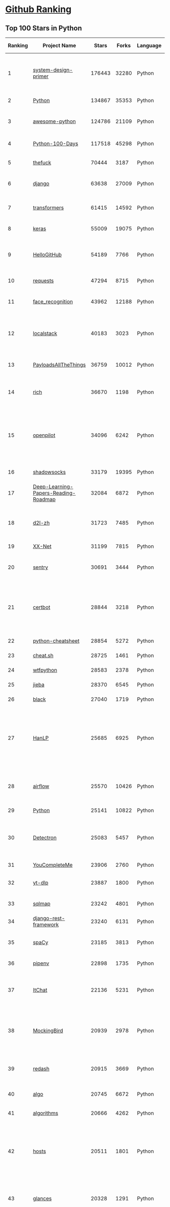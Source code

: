 [Github Ranking](../README.md)
==========

## Top 100 Stars in Python

| Ranking | Project Name | Stars | Forks | Language | Open Issues | Description | Last Commit |
| ------- | ------------ | ----- | ----- | -------- | ----------- | ----------- | ----------- |
| 1 | [system-design-primer](https://github.com/donnemartin/system-design-primer) | 176443 | 32280 | Python | 156 | Learn how to design large-scale systems. Prep for the system design interview.  Includes Anki flashcards. | 2022-04-22T20:58:36Z |
| 2 | [Python](https://github.com/TheAlgorithms/Python) | 134867 | 35353 | Python | 23 | All Algorithms implemented in Python | 2022-04-22T22:41:48Z |
| 3 | [awesome-python](https://github.com/vinta/awesome-python) | 124786 | 21109 | Python | 10 | A curated list of awesome Python frameworks, libraries, software and resources | 2022-04-21T20:15:27Z |
| 4 | [Python-100-Days](https://github.com/jackfrued/Python-100-Days) | 117518 | 45298 | Python | 458 | Python - 100天从新手到大师 | 2022-04-22T03:03:50Z |
| 5 | [thefuck](https://github.com/nvbn/thefuck) | 70444 | 3187 | Python | 197 | Magnificent app which corrects your previous console command. | 2022-04-20T00:55:36Z |
| 6 | [django](https://github.com/django/django) | 63638 | 27009 | Python | 0 | The Web framework for perfectionists with deadlines. | 2022-04-23T01:56:59Z |
| 7 | [transformers](https://github.com/huggingface/transformers) | 61415 | 14592 | Python | 382 | 🤗 Transformers: State-of-the-art Machine Learning for Pytorch, TensorFlow, and JAX. | 2022-04-23T01:52:06Z |
| 8 | [keras](https://github.com/keras-team/keras) | 55009 | 19075 | Python | 249 | Deep Learning for humans | 2022-04-23T01:02:20Z |
| 9 | [HelloGitHub](https://github.com/521xueweihan/HelloGitHub) | 54189 | 7766 | Python | 15 | :octocat: 分享 GitHub 上有趣、入门级的开源项目。Share interesting, entry-level open source projects on GitHub. | 2022-03-28T00:39:38Z |
| 10 | [requests](https://github.com/psf/requests) | 47294 | 8715 | Python | 171 | A simple, yet elegant, HTTP library. | 2022-04-12T04:37:35Z |
| 11 | [face_recognition](https://github.com/ageitgey/face_recognition) | 43962 | 12188 | Python | 650 | The world's simplest facial recognition api for Python and the command line | 2022-04-03T13:40:00Z |
| 12 | [localstack](https://github.com/localstack/localstack) | 40183 | 3023 | Python | 380 | 💻  A fully functional local AWS cloud stack. Develop and test your cloud & Serverless apps offline! | 2022-04-22T22:46:54Z |
| 13 | [PayloadsAllTheThings](https://github.com/swisskyrepo/PayloadsAllTheThings) | 36759 | 10012 | Python | 0 | A list of useful payloads and bypass for Web Application Security and Pentest/CTF | 2022-04-20T08:13:41Z |
| 14 | [rich](https://github.com/Textualize/rich) | 36670 | 1198 | Python | 36 | Rich is a Python library for rich text and beautiful formatting in the terminal. | 2022-04-22T09:26:23Z |
| 15 | [openpilot](https://github.com/commaai/openpilot) | 34096 | 6242 | Python | 135 | openpilot is an open source driver assistance system. openpilot performs the functions of Automated Lane Centering and Adaptive Cruise Control for over 150 supported car makes and models. | 2022-04-23T02:52:04Z |
| 16 | [shadowsocks](https://github.com/shadowsocks/shadowsocks) | 33179 | 19395 | Python | 0 | None | 2022-02-02T12:02:28Z |
| 17 | [Deep-Learning-Papers-Reading-Roadmap](https://github.com/floodsung/Deep-Learning-Papers-Reading-Roadmap) | 32084 | 6872 | Python | 44 | Deep Learning papers reading roadmap for anyone who are eager to learn this amazing tech! | 2022-02-07T08:21:30Z |
| 18 | [d2l-zh](https://github.com/d2l-ai/d2l-zh) | 31723 | 7485 | Python | 0 | 《动手学深度学习》：面向中文读者、能运行、可讨论。中英文版被55个国家的300所大学用于教学。 | 2022-04-20T13:54:29Z |
| 19 | [XX-Net](https://github.com/XX-net/XX-Net) | 31199 | 7815 | Python | 7785 | A proxy tool to bypass GFW. | 2022-04-20T05:30:38Z |
| 20 | [sentry](https://github.com/getsentry/sentry) | 30691 | 3444 | Python | 363 | Sentry is cross-platform application monitoring, with a focus on error reporting. | 2022-04-23T01:25:50Z |
| 21 | [certbot](https://github.com/certbot/certbot) | 28844 | 3218 | Python | 525 | Certbot is EFF's tool to obtain certs from Let's Encrypt and (optionally) auto-enable HTTPS on your server.  It can also act as a client for any other CA that uses the ACME protocol. | 2022-04-22T15:08:07Z |
| 22 | [python-cheatsheet](https://github.com/gto76/python-cheatsheet) | 28854 | 5272 | Python | 8 | Comprehensive Python Cheatsheet | 2022-04-20T14:44:01Z |
| 23 | [cheat.sh](https://github.com/chubin/cheat.sh) | 28725 | 1461 | Python | 85 | the only cheat sheet you need | 2022-04-18T18:42:05Z |
| 24 | [wtfpython](https://github.com/satwikkansal/wtfpython) | 28583 | 2378 | Python | 46 | What the f*ck Python? 😱 | 2022-04-04T10:32:41Z |
| 25 | [jieba](https://github.com/fxsjy/jieba) | 28370 | 6545 | Python | 588 | 结巴中文分词 | 2022-04-07T12:41:40Z |
| 26 | [black](https://github.com/psf/black) | 27040 | 1719 | Python | 303 | The uncompromising Python code formatter | 2022-04-22T12:41:54Z |
| 27 | [HanLP](https://github.com/hankcs/HanLP) | 25685 | 6925 | Python | 2 | 中文分词 词性标注 命名实体识别 依存句法分析 成分句法分析 语义依存分析 语义角色标注 指代消解 风格转换 语义相似度 新词发现 关键词短语提取 自动摘要 文本分类聚类 拼音简繁转换 自然语言处理 | 2022-04-20T15:37:14Z |
| 28 | [airflow](https://github.com/apache/airflow) | 25570 | 10426 | Python | 795 | Apache Airflow - A platform to programmatically author, schedule, and monitor workflows | 2022-04-23T01:05:20Z |
| 29 | [Python](https://github.com/geekcomputers/Python) | 25141 | 10822 | Python | 154 | My Python Examples | 2022-04-06T19:40:19Z |
| 30 | [Detectron](https://github.com/facebookresearch/Detectron) | 25083 | 5457 | Python | 301 | FAIR's research platform for object detection research, implementing popular algorithms like Mask R-CNN and RetinaNet. | 2021-08-30T20:51:37Z |
| 31 | [YouCompleteMe](https://github.com/ycm-core/YouCompleteMe) | 23906 | 2760 | Python | 7 | A code-completion engine for Vim | 2022-04-04T16:29:57Z |
| 32 | [yt-dlp](https://github.com/yt-dlp/yt-dlp) | 23887 | 1800 | Python | 500 | A youtube-dl fork with additional features and fixes | 2022-04-22T23:49:26Z |
| 33 | [sqlmap](https://github.com/sqlmapproject/sqlmap) | 23242 | 4801 | Python | 46 | Automatic SQL injection and database takeover tool | 2022-04-21T13:03:25Z |
| 34 | [django-rest-framework](https://github.com/encode/django-rest-framework) | 23240 | 6131 | Python | 120 | Web APIs for Django. 🎸 | 2022-04-19T15:39:57Z |
| 35 | [spaCy](https://github.com/explosion/spaCy) | 23185 | 3813 | Python | 82 | 💫 Industrial-strength Natural Language Processing (NLP) in Python | 2022-04-22T13:16:49Z |
| 36 | [pipenv](https://github.com/pypa/pipenv) | 22898 | 1735 | Python | 414 |  Python Development Workflow for Humans. | 2022-04-22T14:38:54Z |
| 37 | [ItChat](https://github.com/littlecodersh/ItChat) | 22136 | 5231 | Python | 233 | A complete and graceful API for Wechat. 微信个人号接口、微信机器人及命令行微信，三十行即可自定义个人号机器人。 | 2021-03-31T05:56:33Z |
| 38 | [MockingBird](https://github.com/babysor/MockingBird) | 20939 | 2978 | Python | 195 | 🚀AI拟声: 5秒内克隆您的声音并生成任意语音内容 Clone a voice in 5 seconds to generate arbitrary speech in real-time | 2022-04-17T12:01:44Z |
| 39 | [redash](https://github.com/getredash/redash) | 20915 | 3669 | Python | 476 | Make Your Company Data Driven. Connect to any data source, easily visualize, dashboard and share your data. | 2022-04-19T12:24:51Z |
| 40 | [algo](https://github.com/wangzheng0822/algo) | 20745 | 6672 | Python | 99 | 数据结构和算法必知必会的50个代码实现 | 2022-04-12T06:01:26Z |
| 41 | [algorithms](https://github.com/keon/algorithms) | 20666 | 4262 | Python | 59 | Minimal examples of data structures and algorithms in Python | 2022-04-19T15:18:28Z |
| 42 | [hosts](https://github.com/StevenBlack/hosts) | 20511 | 1801 | Python | 21 | 🔒 Consolidating and extending hosts files from several well-curated sources. Optionally pick extensions for porn, social media, and other categories. | 2022-04-22T00:39:50Z |
| 43 | [glances](https://github.com/nicolargo/glances) | 20328 | 1291 | Python | 214 | Glances an Eye on your system. A top/htop alternative for GNU/Linux, BSD, Mac OS and Windows operating systems. | 2022-04-22T17:33:27Z |
| 44 | [ray](https://github.com/ray-project/ray) | 20060 | 3477 | Python | 1995 | An open source framework that provides a simple, universal API for building distributed applications. Ray is packaged with RLlib, a scalable reinforcement learning library, and Tune, a scalable hyperparameter tuning library. | 2022-04-23T02:15:15Z |
| 45 | [PaddleOCR](https://github.com/PaddlePaddle/PaddleOCR) | 20087 | 4244 | Python | 966 | Awesome multilingual OCR toolkits based on PaddlePaddle (practical ultra lightweight OCR system, support 80+ languages recognition, provide data annotation and synthesis tools, support training and deployment among server, mobile, embedded and IoT devices) | 2022-04-22T13:32:13Z |
| 46 | [NLP-progress](https://github.com/sebastianruder/NLP-progress) | 20002 | 3414 | Python | 30 | Repository to track the progress in Natural Language Processing (NLP), including the datasets and the current state-of-the-art for the most common NLP tasks. | 2022-04-09T09:39:53Z |
| 47 | [cascadia-code](https://github.com/microsoft/cascadia-code) | 19715 | 667 | Python | 74 | This is a fun, new monospaced font that includes programming ligatures and is designed to enhance the modern look and feel of the Windows Terminal. | 2021-12-13T22:39:07Z |
| 48 | [spleeter](https://github.com/deezer/spleeter) | 19374 | 2133 | Python | 129 | Deezer source separation library including pretrained models. | 2022-04-01T09:36:16Z |
| 49 | [mmdetection](https://github.com/open-mmlab/mmdetection) | 19300 | 7080 | Python | 496 | OpenMMLab Detection Toolbox and Benchmark | 2022-04-23T02:10:00Z |
| 50 | [celery](https://github.com/celery/celery) | 19168 | 4264 | Python | 480 | Distributed Task Queue (development branch) | 2022-04-22T12:56:40Z |
| 51 | [macOS-Security-and-Privacy-Guide](https://github.com/drduh/macOS-Security-and-Privacy-Guide) | 19049 | 1373 | Python | 12 | Guide to securing and improving privacy on macOS | 2022-04-09T19:53:24Z |
| 52 | [GFPGAN](https://github.com/TencentARC/GFPGAN) | 19118 | 2952 | Python | 97 | GFPGAN aims at developing Practical Algorithms for Real-world Face Restoration. | 2022-03-13T16:33:13Z |
| 53 | [streamlit](https://github.com/streamlit/streamlit) | 18707 | 1687 | Python | 556 | Streamlit — The fastest way to build data apps in Python | 2022-04-22T23:25:26Z |
| 54 | [httpie](https://github.com/httpie/httpie) | 18558 | 3644 | Python | 97 | As easy as /aitch-tee-tee-pie/ 🥧 Modern, user-friendly command-line HTTP client for the API era. JSON support, colors, sessions, downloads, plugins & more. https://twitter.com/httpie | 2022-04-20T14:50:09Z |
| 55 | [jumpserver](https://github.com/jumpserver/jumpserver) | 18344 | 4590 | Python | 156 | JumpServer 是全球首款开源的堡垒机，是符合 4A 的专业运维安全审计系统。 | 2022-04-22T05:50:29Z |
| 56 | [python-telegram-bot](https://github.com/python-telegram-bot/python-telegram-bot) | 18311 | 4010 | Python | 25 | We have made you a wrapper you can't refuse | 2022-04-22T19:29:59Z |
| 57 | [pytorch-image-models](https://github.com/rwightman/pytorch-image-models) | 17951 | 2990 | Python | 43 | PyTorch image models, scripts, pretrained weights -- ResNet, ResNeXT, EfficientNet, EfficientNetV2, NFNet, Vision Transformer, MixNet, MobileNet-V3/V2, RegNet, DPN, CSPNet, and more | 2022-04-23T00:01:03Z |
| 58 | [wttr.in](https://github.com/chubin/wttr.in) | 17532 | 850 | Python | 177 | :partly_sunny: The right way to check the weather | 2022-04-19T10:29:07Z |
| 59 | [Awesome-Linux-Software](https://github.com/luong-komorebi/Awesome-Linux-Software) | 17373 | 1762 | Python | 14 | A list of awesome applications, software, tools and other materials for Linux distros.  | 2022-04-19T17:16:49Z |
| 60 | [jax](https://github.com/google/jax) | 17240 | 1589 | Python | 882 | Composable transformations of Python+NumPy programs: differentiate, vectorize, JIT to GPU/TPU, and more | 2022-04-23T01:00:32Z |

